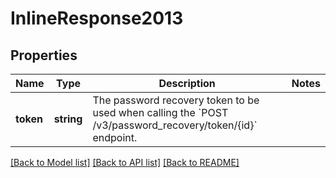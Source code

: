 # InlineResponse2013

## Properties
Name | Type | Description | Notes
------------ | ------------- | ------------- | -------------
**token** | **string** | The password recovery token to be used when calling the &#x60;POST /v3/password_recovery/token/{id}&#x60; endpoint. | 

[[Back to Model list]](../README.md#documentation-for-models) [[Back to API list]](../README.md#documentation-for-api-endpoints) [[Back to README]](../README.md)


